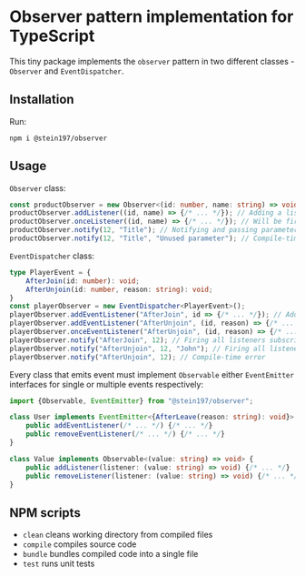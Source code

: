 # Observer pattern implementation for TypeScript
This tiny package implements the `observer` pattern in two different classes - `Observer` and `EventDispatcher`.

## Installation
Run:
```
npm i @stein197/observer
```

## Usage
`Observer` class:
```ts
const productObserver = new Observer<(id: number, name: string) => void>();
productObserver.addListener((id, name) => {/* ... */}); // Adding a listener
productObserver.onceListener((id, name) => {/* ... */}); // Will be fired only once
productObserver.notify(12, "Title"); // Notifying and passing parameters to all subscribed listeners
productObserver.notify(12, "Title", "Unused parameter"); // Compile-time error
```

`EventDispatcher` class:
```ts
type PlayerEvent = {
	AfterJoin(id: number): void;
	AfterUnjoin(id: number, reason: string): void;
}
const playerObserver = new EventDispatcher<PlayerEvent>();
playerObserver.addEventListener("AfterJoin", id => {/* ... */}); // Adding listener on "AfterJoin" event
playerObserver.addEventListener("AfterUnjoin", (id, reason) => {/* ... */}); // Adding listener on "AfterUnjoin" event
playerObserver.onceEventListener("AfterUnjoin", (id, reason) => {/* ... */}); // Will be fired only once
playerObserver.notify("AfterJoin", 12); // Firing all listeners subscribed on "AfterJoin" event
playerObserver.notify("AfterUnjoin", 12, "John"); // Firing all listeners subscribed on "AfterUnjoin" event
playerObserver.notify("AfterUnjoin", 12); // Compile-time error
```

Every class that emits event must implement `Observable` either `EventEmitter` interfaces for single or multiple events respectively:
```ts
import {Observable, EventEmitter} from "@stein197/observer";

class User implements EventEmitter<{AfterLeave(reason: string): void}> {
	public addEventListener(/* ... */) {/* ... */}
	public removeEventListener(/* ... */) {/* ... */}
}

class Value implements Observable<(value: string) => void> {
	public addListener(listener: (value: string) => void) {/* ... */}
	public removeListener(listener: (value: string) => void) {/* ... */}
}
```

## NPM scripts
- `clean` cleans working directory from compiled files
- `compile` compiles source code
- `bundle` bundles compiled code into a single file
- `test` runs unit tests